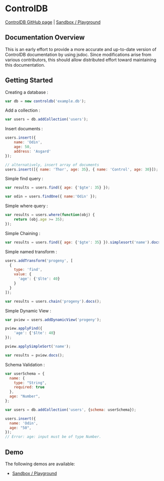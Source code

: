# ControlDB

[ControlDB GitHub page](https://github.com/firatkiral/controldb) | 
[Sandbox / Playground](https://rawgit.com/firatkiral/controldb/master/examples/sandbox/ControlSandbox.htm)

## Documentation Overview

This is an early effort to provide a more accurate and up-to-date version of ControlDB documentation by using jsdoc.  Since modifications arise from various contributors, this should allow distributed effort toward 
maintaining this documentation.  

## Getting Started

Creating a database :

```javascript
var db = new controldb('example.db');
```

Add a collection :

```javascript
var users = db.addCollection('users');
```

Insert documents :

```javascript
users.insert({
	name: 'Odin',
	age: 50,
	address: 'Asgard'
});

// alternatively, insert array of documents
users.insert([{ name: 'Thor', age: 35}, { name: 'Control', age: 30}]);
```

Simple find query :

```javascript
var results = users.find({ age: {'$gte': 35} });

var odin = users.findOne({ name:'Odin' });
```

Simple where query :

```javascript
var results = users.where(function(obj) {
	return (obj.age >= 35);
});
```

Simple Chaining :

```javascript
var results = users.find({ age: {'$gte': 35} }).simplesort('name').docs();
```

Simple named transform :

```javascript
users.addTransform('progeny', [
  {
    type: 'find',
    value: {
      'age': {'$lte': 40}
    }
  }
]);

var results = users.chain('progeny').docs();
```

Simple Dynamic View :

```javascript
var pview = users.addDynamicView('progeny');

pview.applyFind({
	'age': {'$lte': 40}
});

pview.applySimpleSort('name');

var results = pview.docs();
```

Schema Validation :

```javascript
var userSchema = {
  name: {
    type: "String",
    required: true
  },
  age: "Number",
};

var users = db.addCollection('users', {schema: userSchema});

users.insert({
  name: 'Odin',
  age: "50",
});
// Error: age: input must be of type Number.

```

## Demo

The following demos are available:
- [Sandbox / Playground](https://firatkiral.github.io/controldb/sandbox/)